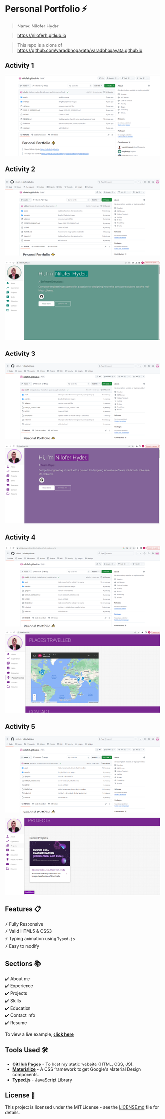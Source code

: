 # Personal Portfolio ⚡️ 

> Name: Nilofer Hyder

> https://niloferh.github.io

> This repo is a clone of https://github.com/varadbhogayata/varadbhogayata.github.io

## Activity 1
<p align="center"> 
  <kbd>
    <img src="assets/screenshots/Activity_1_Repo_Screenshot.png">
  </a>
  </kbd>
</p>

## Activity 2
<p align="center"> 
  <kbd>
    <img src="assets/screenshots/Activity_2_Repo_Screenshot.png">
  </a>
  </kbd>
</p>
<p align="center"> 
  <kbd>
    <img src="assets/screenshots/Activity_2_Website_Screenshot.png">
  </a>
  </kbd>
</p>

## Activity 3
<p align="center"> 
  <kbd>
    <img src="assets/screenshots/Activity_3_Repo_Screenshot.png">
  </a>
  </kbd>
</p>
<p align="center"> 
  <kbd>
    <img src="assets/screenshots/Activity_3_Website_Screenshot.png">
  </a>
  </kbd>
</p>

## Activity 4
<p align="center"> 
  <kbd>
    <img src="assets/screenshots/Activity_4_Repo_Screenshot.png">
  </a>
  </kbd>
</p>
<p align="center"> 
  <kbd>
    <img src="assets/screenshots/Activity_4_Website_Screenshot.png">
  </a>
  </kbd>
</p>

## Activity 5
<p align="center"> 
  <kbd>
    <img src="assets/screenshots/Activity_5_Repo_Screenshot.png">
  </a>
  </kbd>
</p>
<p align="center"> 
  <kbd>
    <img src="assets/screenshots/Activity_5_Website_Screenshot.png">
  </a>
  </kbd>
</p>

## Features 📋
⚡️ Fully Responsive\
⚡️ Valid HTML5 & CSS3\
⚡️ Typing animation using `Typed.js`\
⚡️ Easy to modify

## Sections 📚
✔️ About me\
✔️ Experience\
✔️ Projects \
✔️ Skills \
✔️ Education\
✔️ Contact Info\
✔️ Resume

To view a live example, **[click here](https://niloferh.github.io/)**

## Tools Used 🛠️
* [<b>GitHub Pages</b>](https://create-react-app.dev/docs/deployment/#github-pages) - To host my static website (HTML, CSS, JS).
* [<b>Materialize</b>](https://materializecss.com/) - A CSS framework to get Google's Material Design components.
* [<b>Typed.js</b>](https://mattboldt.com/demos/typed-js/) - JavaScript Library

## License 📄
This project is licensed under the MIT License - see the [LICENSE.md](./LICENSE) file for details.
